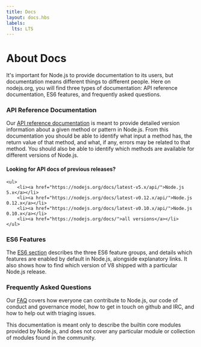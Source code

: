 ```yaml
---
title: Docs
layout: docs.hbs
labels:
  lts: LTS
---
```


# About Docs

It's important for Node.js to provide documentation to its users, but documentation means different things to different people. Here on nodejs.org, you will find three types of documentation: API reference documentation, ES6 features, and frequently asked questions.

### API Reference Documentation

Our [API reference documentation](/api/) is meant to provide detailed version information about a given method or pattern in Node.js. From this documentation you should be able to identify what input a method has, the return value of that method, and what, if any, errors may be related to that method. You should also be able to identify which methods are available for different versions of Node.js.

<div class="highlight-box">
    <h4>Looking for API docs of previous releases?</h4>

    <ul>
        <li><a href="https://nodejs.org/docs/latest-v5.x/api/">Node.js 5.x</a></li>
        <li><a href="https://nodejs.org/docs/latest-v0.12.x/api/">Node.js 0.12.x</a></li>
        <li><a href="https://nodejs.org/docs/latest-v0.10.x/api/">Node.js 0.10.x</a></li>
        <li><a href="https://nodejs.org/docs/">all versions</a></li>
    </ul>
</div>

### ES6 Features

The [ES6 section](/en/docs/es6/) describes the three ES6 feature groups, and details which features are enabled by default in Node.js, alongside explanatory links. It also shows how to find which version of V8 shipped with a particular Node.js release.

### Frequently Asked Questions

Our [FAQ](/en/docs/faq/) covers how everyone can contribute to Node.js, our code of conduct and governance model, how to get in touch on github and IRC, and how to help out with triaging issues.

This documentation is meant only to describe the builtin core modules provided by Node.js, and does not cover any particular module or collection of modules found in the community.
